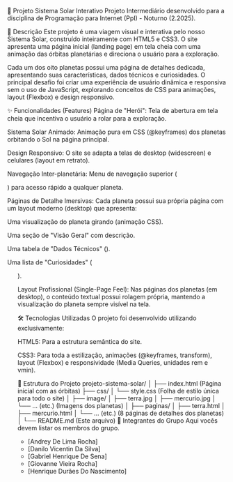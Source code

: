 🚀 Projeto Sistema Solar Interativo
Projeto Intermediário desenvolvido para a disciplina de Programação para Internet (PpI) - Noturno (2.2025).

📖 Descrição
Este projeto é uma viagem visual e interativa pelo nosso Sistema Solar, construído inteiramente com HTML5 e CSS3. O site apresenta uma página inicial (landing page) em tela cheia com uma animação das órbitas planetárias e direciona o usuário para a exploração.

Cada um dos oito planetas possui uma página de detalhes dedicada, apresentando suas características, dados técnicos e curiosidades. O principal desafio foi criar uma experiência de usuário dinâmica e responsiva sem o uso de JavaScript, explorando conceitos de CSS para animações, layout (Flexbox) e design responsivo.

✨ Funcionalidades (Features)
Página de "Herói": Tela de abertura em tela cheia que incentiva o usuário a rolar para a exploração.

Sistema Solar Animado: Animação pura em CSS (@keyframes) dos planetas orbitando o Sol na página principal.

Design Responsivo: O site se adapta a telas de desktop (widescreen) e celulares (layout em retrato).

Navegação Inter-planetária: Menu de navegação superior (<nav>) para acesso rápido a qualquer planeta.

Páginas de Detalhe Imersivas: Cada planeta possui sua própria página com um layout moderno (desktop) que apresenta:

Uma visualização do planeta girando (animação CSS).

Uma seção de "Visão Geral" com descrição.

Uma tabela de "Dados Técnicos" (<table>).

Uma lista de "Curiosidades" (<ul>).

Layout Profissional (Single-Page Feel): Nas páginas dos planetas (em desktop), o conteúdo textual possui rolagem própria, mantendo a visualização do planeta sempre visível na tela.

🛠️ Tecnologias Utilizadas
O projeto foi desenvolvido utilizando exclusivamente:

HTML5: Para a estrutura semântica do site.

CSS3: Para toda a estilização, animações (@keyframes, transform), layout (Flexbox) e responsividade (Media Queries, unidades rem e vmin).

📂 Estrutura do Projeto
projeto-sistema-solar/
│
├── index.html          (Página inicial com as órbitas)
├── css/
│   └── style.css       (Folha de estilo única para todo o site)
│
├── image/
│   ├── terra.jpg
│   ├── mercurio.jpg
│   └── ... (etc.)      (Imagens dos planetas)
│
├── paginas/
│   ├── terra.html
│   ├── mercurio.html
│   └── ... (etc.)      (8 páginas de detalhes dos planetas)
│
└── README.md           (Este arquivo)
👥 Integrantes do Grupo
Aqui vocês devem listar os membros do grupo.

- [Andrey De Lima Rocha]
- [Danilo Vicentin Da Silva]
- [Gabriel Henrique De Sena]
- [Giovanne Vieira Rocha]
- [Henrique Durães Do Nascimento]
